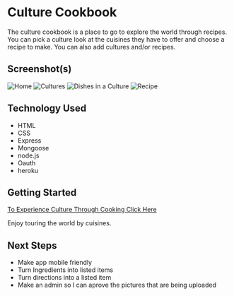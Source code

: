 # Culture Cookbook

The culture cookbook is a place to go to explore the world through recipes. You can pick a culture look at the cuisines they have to offer and choose a recipe to make. You can also add cultures and/or recipes.

## Screenshot(s)

![Home](https://i.imgur.com/7bPvqQdm.png)
![Cultures](https://i.imgur.com/j7ruaS3m.png)
![Dishes in a Culture](https://i.imgur.com/3XzSzaLm.png)
![Recipe](https://i.imgur.com/MTFnrq8m.png)

## Technology Used

* HTML
* CSS
* Express
* Mongoose
* node.js
* Oauth
* heroku

## Getting Started

[To Experience Culture Through Cooking Click Here](https://culture-cookbook.herokuapp.com/)

Enjoy touring the world by cuisines.

## Next Steps

* Make app mobile friendly
* Turn Ingredients into listed items
* Turn directions into a listed item
* Make an admin so I can aprove the pictures that are being uploaded